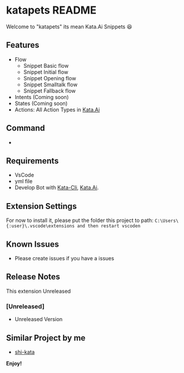 # katapets README

Welcome to "katapets" its mean Kata.Ai Snippets 😆

## Features
  - Flow
    - Snippet Basic flow
    - Snippet Initial flow
    - Snippet Opening flow
    - Snippet Smalltalk flow
    - Snippet Fallback flow
  - Intents (Coming soon)
  - States (Coming soon)
  - Actions: All Action Types in [Kata.Ai](https://docs.kata.ai/kata-ml/action-type/)

## Command
  - 
## Requirements

  - VsCode
  - yml file
  - Develop Bot with [Kata-Cli](https://github.com/kata-ai/kata-cli), [Kata.Ai](https://kata.ai/).

## Extension Settings

For now to install it, please put the folder this project to path: ```C:\Users\{:user}\.vscode\extensions and then restart vscoden```


## Known Issues
  - Please create issues if you have a issues

## Release Notes

This extension Unreleased

### [Unreleased]
  - Unreleased Version

## Similar Project by me
  - [shi-kata](https://github.com/Shiyinq/shi-kata)


**Enjoy!**
